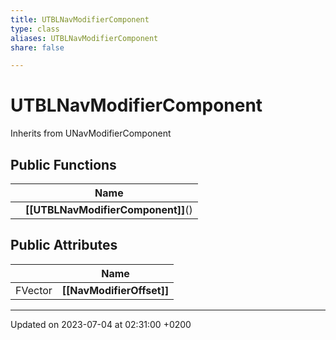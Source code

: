 ```yaml
---
title: UTBLNavModifierComponent
type: class
aliases: UTBLNavModifierComponent
share: false

---
```


# UTBLNavModifierComponent





Inherits from UNavModifierComponent

## Public Functions

|                | Name           |
| -------------- | -------------- |
| | **[[UTBLNavModifierComponent]]**() |

## Public Attributes

|                | Name           |
| -------------- | -------------- |
| FVector | **[[NavModifierOffset]]**  |

-------------------------------

Updated on 2023-07-04 at 02:31:00 +0200